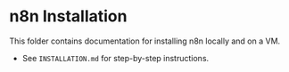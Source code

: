 # n8n Installation

This folder contains documentation for installing n8n locally and on a VM.

- See `INSTALLATION.md` for step-by-step instructions.
